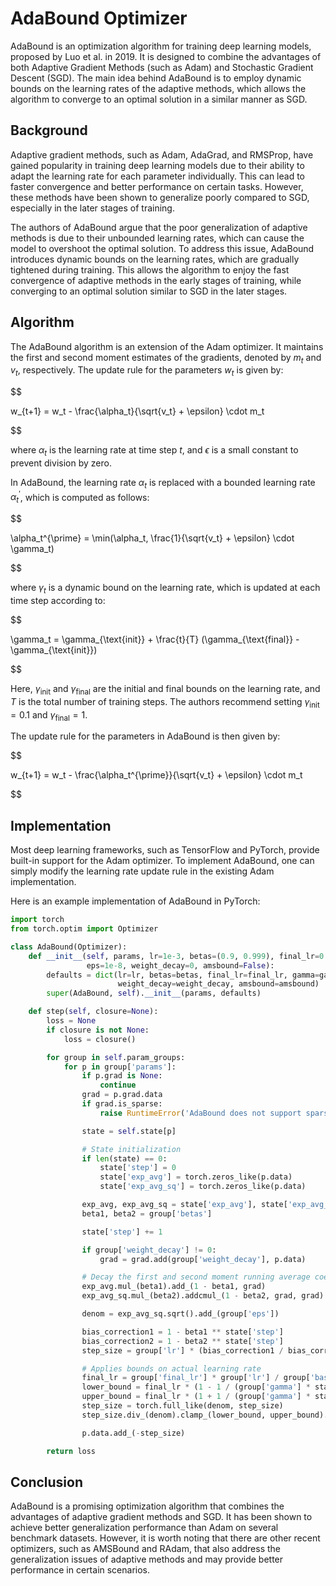 # AdaBound Optimizer

AdaBound is an optimization algorithm for training deep learning models, proposed by Luo et al. in 2019. It is designed to combine the advantages of both Adaptive Gradient Methods (such as Adam) and Stochastic Gradient Descent (SGD). The main idea behind AdaBound is to employ dynamic bounds on the learning rates of the adaptive methods, which allows the algorithm to converge to an optimal solution in a similar manner as SGD.

## Background

Adaptive gradient methods, such as Adam, AdaGrad, and RMSProp, have gained popularity in training deep learning models due to their ability to adapt the learning rate for each parameter individually. This can lead to faster convergence and better performance on certain tasks. However, these methods have been shown to generalize poorly compared to SGD, especially in the later stages of training.

The authors of AdaBound argue that the poor generalization of adaptive methods is due to their unbounded learning rates, which can cause the model to overshoot the optimal solution. To address this issue, AdaBound introduces dynamic bounds on the learning rates, which are gradually tightened during training. This allows the algorithm to enjoy the fast convergence of adaptive methods in the early stages of training, while converging to an optimal solution similar to SGD in the later stages.

## Algorithm

The AdaBound algorithm is an extension of the Adam optimizer. It maintains the first and second moment estimates of the gradients, denoted by $m_t$ and $v_t$, respectively. The update rule for the parameters $w_t$ is given by:


$$

w_{t+1} = w_t - \frac{\alpha_t}{\sqrt{v_t} + \epsilon} \cdot m_t

$$


where $\alpha_t$ is the learning rate at time step $t$, and $\epsilon$ is a small constant to prevent division by zero.

In AdaBound, the learning rate $\alpha_t$ is replaced with a bounded learning rate $\alpha_t^{\prime}$, which is computed as follows:


$$

\alpha_t^{\prime} = \min(\alpha_t, \frac{1}{\sqrt{v_t} + \epsilon} \cdot \gamma_t)

$$


where $\gamma_t$ is a dynamic bound on the learning rate, which is updated at each time step according to:


$$

\gamma_t = \gamma_{\text{init}} + \frac{t}{T} (\gamma_{\text{final}} - \gamma_{\text{init}})

$$


Here, $\gamma_{\text{init}}$ and $\gamma_{\text{final}}$ are the initial and final bounds on the learning rate, and $T$ is the total number of training steps. The authors recommend setting $\gamma_{\text{init}} = 0.1$ and $\gamma_{\text{final}} = 1$.

The update rule for the parameters in AdaBound is then given by:


$$

w_{t+1} = w_t - \frac{\alpha_t^{\prime}}{\sqrt{v_t} + \epsilon} \cdot m_t

$$


## Implementation

Most deep learning frameworks, such as TensorFlow and PyTorch, provide built-in support for the Adam optimizer. To implement AdaBound, one can simply modify the learning rate update rule in the existing Adam implementation.

Here is an example implementation of AdaBound in PyTorch:

```python
import torch
from torch.optim import Optimizer

class AdaBound(Optimizer):
    def __init__(self, params, lr=1e-3, betas=(0.9, 0.999), final_lr=0.1, gamma=1e-3,
                 eps=1e-8, weight_decay=0, amsbound=False):
        defaults = dict(lr=lr, betas=betas, final_lr=final_lr, gamma=gamma, eps=eps,
                        weight_decay=weight_decay, amsbound=amsbound)
        super(AdaBound, self).__init__(params, defaults)

    def step(self, closure=None):
        loss = None
        if closure is not None:
            loss = closure()

        for group in self.param_groups:
            for p in group['params']:
                if p.grad is None:
                    continue
                grad = p.grad.data
                if grad.is_sparse:
                    raise RuntimeError('AdaBound does not support sparse gradients')

                state = self.state[p]

                # State initialization
                if len(state) == 0:
                    state['step'] = 0
                    state['exp_avg'] = torch.zeros_like(p.data)
                    state['exp_avg_sq'] = torch.zeros_like(p.data)

                exp_avg, exp_avg_sq = state['exp_avg'], state['exp_avg_sq']
                beta1, beta2 = group['betas']

                state['step'] += 1

                if group['weight_decay'] != 0:
                    grad = grad.add(group['weight_decay'], p.data)

                # Decay the first and second moment running average coefficient
                exp_avg.mul_(beta1).add_(1 - beta1, grad)
                exp_avg_sq.mul_(beta2).addcmul_(1 - beta2, grad, grad)

                denom = exp_avg_sq.sqrt().add_(group['eps'])

                bias_correction1 = 1 - beta1 ** state['step']
                bias_correction2 = 1 - beta2 ** state['step']
                step_size = group['lr'] * (bias_correction1 / bias_correction2).sqrt()

                # Applies bounds on actual learning rate
                final_lr = group['final_lr'] * group['lr'] / group['base_lr']
                lower_bound = final_lr * (1 - 1 / (group['gamma'] * state['step'] + 1))
                upper_bound = final_lr * (1 + 1 / (group['gamma'] * state['step']))
                step_size = torch.full_like(denom, step_size)
                step_size.div_(denom).clamp_(lower_bound, upper_bound).mul_(exp_avg)

                p.data.add_(-step_size)

        return loss
```

## Conclusion

AdaBound is a promising optimization algorithm that combines the advantages of adaptive gradient methods and SGD. It has been shown to achieve better generalization performance than Adam on several benchmark datasets. However, it is worth noting that there are other recent optimizers, such as AMSBound and RAdam, that also address the generalization issues of adaptive methods and may provide better performance in certain scenarios.
